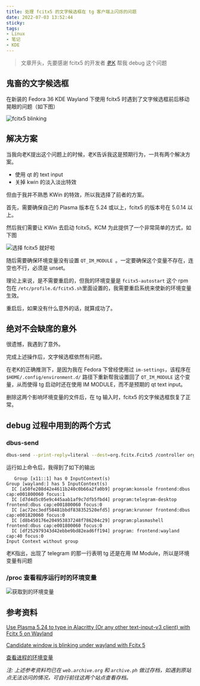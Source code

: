 ```yaml
---
title: 处理 fcitx5 的文字候选框在 tg 客户端上闪烁的问题
date: 2022-07-03 13:52:44
sticky:
tags:
- Linux
- 笔记
- KDE
---
```


> 文章开头，先要感谢 fcitx5 的开发者 [老K](https://www.csslayer.info/wordpress/) 帮我 debug 这个问题

## 鬼畜的文字候选框

在新装的 Fedora 36 KDE Wayland 下使用 fcitx5 时遇到了文字候选框前后移动晃眼的问题（如下图）

![fcitx5 blinking](https://bu.dusays.com/2022/07/03/62c13162a6efc.gif)

## 解决方案

当我向老K提出这个问题上的时候，老K告诉我这是预期行为，一共有两个解决方案。

- 使用 qt 的 text input
- 关掉 kwin 的淡入淡出特效

但由于我并不熟悉 KWin 的特效，所以我选择了前者的方案。

首先，需要确保自己的 Plasma 版本在 5.24 或以上，fcitx5 的版本号在 5.0.14 以上。

然后我们需要让 KWin 去启动 fcitx5。KCM 为此提供了一个非常简单的方式，如下图

![选择 fcitx5 就好啦](https://bu.dusays.com/2022/07/03/62c134907ada9.png)

随后需要确保环境变量没有设置 `QT_IM_MODULE `。一定要确保这个变量不存在，连空也不行，必须是 unset。

理论上来说，是不需要重启的，但我的环境变量是 `fcitx5-autostart` 这个 rpm 包在 `/etc/profile.d/fcitx5.sh`里面设置的，我需要重启系统来使新的环境变量生效。

重启后，如果没有什么意外的话，就算成功了。

## 绝对不会缺席的意外

很遗憾，我遇到了意外。

完成上述操作后，文字候选框依然有问题。

在老K的正确推测下，是因为我在 Fedora 下曾经使用过 `im-settings`，该程序在 `$HOME/.config/environment.d/` 路径下重新帮我设置回了 `QT_IM_MODULE` 这个变量，从而使得 tg 启动时还在使用 IM MODULE，而不是预期的 qt text input。

删除这两个影响环境变量的文件后，在 tg 输入时，fcitx5 的文字候选框恢复了正常。

## debug 过程中用到的两个方式

### dbus-send

```bash
dbus-send --print-reply=literal --dest=org.fcitx.Fcitx5 /controller org.fcitx.Fcitx.Controller1.DebugInfo
```

运行如上命令后，我得到了如下的输出

```
   Group [x11::1] has 0 InputContext(s)
Group [wayland:] has 5 InputContext(s)
  IC [a50fe208d42e4611b240c0b66a2fa0b9] program:konsole frontend:dbus cap:e001800060 focus:1
  IC [d7d4d5c05e9c445aab1af9c7dfb5fbd4] program:telegram-desktop frontend:dbus cap:e001800060 focus:0
  IC [ac72ec3edf58481bbdf838352520efd5] program:krunner frontend:dbus cap:e001820060 focus:0
  IC [d8b450176e204953837248f786204c29] program:plasmashell frontend:dbus cap:e001800060 focus:0
  IC [df252979343d42ebbe9bd82ead6ff194] program: frontend:wayland cap:40 focus:0
Input Context without group
```

老K指出，出现了 telegram 的那一行表明 tg 还是在用 IM Module，所以是环境变量有问题

### /proc 查看程序运行时的环境变量

![获取到的环境变量](https://bu.dusays.com/2022/07/03/62c138b030469.png)

## 参考资料

[Use Plasma 5.24 to type in Alacritty (Or any other text-input-v3 client) with Fcitx 5 on Wayland](https://www.csslayer.info/wordpress/linux/use-plasma-5-24-to-type-in-alacritty-or-any-other-text-input-v3-client-with-fcitx-5-on-wayland/)

[Candidate window is blinking under wayland with Fcitx 5](https://fcitx-im.org/wiki/FAQ#Candidate_window_is_blinking_under_wayland_with_Fcitx_5)

[查看进程的环境变量](https://www.cnblogs.com/hupeng1234/p/6735403.html)

*注: 上述参考资料均已在 `web.archive.org` 和 `archive.ph` 做过存档，如遇到原站点无法访问的情况，可自行前往这两个站点查看存档。*
